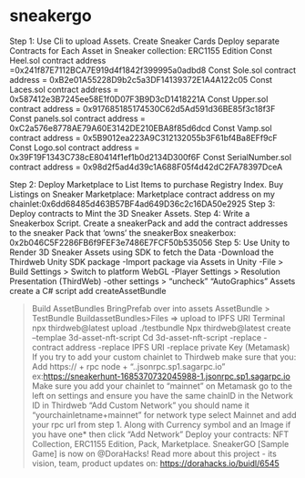 # sneakergo
Step 1: Use Cli to upload Assets. Create Sneaker Cards
Deploy separate Contracts for Each Asset in Sneaker collection: ERC1155 Edition
Const Heel.sol contract address =0x241f87E7112BCA7E919d4f1842f399995a0adbd8
Const Sole.sol contract address = 0xB2e01A55228D9b2c5a3DF14139372E1A4A122c05
Const Laces.sol contract address = 0x587412e3B7245ee58E1f0D07F3B9D3cD1418221A
Const Upper.sol contract address = 0x917685185174530C62d5Ad591d36BE85f3c18f3F
Const panels.sol contract address = 0xC2a576e8778AE79A60E3142DE210EBA8f85d6dcd
Const Vamp.sol contract address = 0x5B9012ea223A9C312132055b3F61bf4Ba8EFf9cF
Const Logo.sol contract address = 0x39F19F1343C738cE80414f1ef1b0d2134D300f6F
Const SerialNumber.sol contract address = 0x98d2f5ad4d39c1A688F05f4d42dC2FA78397DceA


Step 2: Deploy Marketplace to List Items to purchase Registry Index. Buy Listings on Sneaker Marketplace: Marketplace contract address on my chainlet:0x6dd68485d463B57BF4ad649D36c2c16DA50e2925
Step 3: Deploy contracts to Mint the 3D Sneaker Assets. 
Step 4: Write a Sneakerbox Script. Create a sneakerPack and add the contract addresses to the sneaker Pack that ‘owns’ the sneakerBox sneakerbox: 0x2b046C5F2286FB6f9FEF3e7486E7FCF50b535056
Step 5: Use Unity to Render 3D Sneaker Assets using SDK to fetch the Data
-Download the Thirdweb Unity SDK package 
-Import package via Assets in Unity 
-File > Build Settings > Switch to platform WebGL
-Player Settings > Resolution Presentation (ThirdWeb)
-other settings > “uncheck” “AutoGraphics”
Assets create a C# script add createAssetBundle
>Build AssetBundles
>BringPrefab over into assets
>AssetBundle > TestBundle
>BuildassetBundles>Files => upload to IPFS URI
>Terminal npx thirdweb@latest upload ./testbundle
Npx thirdweb@latest create –templae 3d-asset-nft-script
	Cd 3d-asset-nft-script
-replace -contract address 
-replace IPFS URI
-replace private Key (Metamask)
If you try to add your custom chainlet to Thirdweb make sure that you:
Add https:// + rpc node + “..jsonrpc.sp1.sagarpc.io”
ex:https://sneakerhunt-1685370732045988-1.jsonrpc.sp1.sagarpc.io
Make sure you add your chainlet to “mainnet” on Metamask go to the left on settings and ensure you have the same chainID in the Network ID in Thirdweb “Add Custom Network” you should name it “yourchainletname+mainnet” for network type select Mainnet and add your rpc url from step 1. Along with Currency symbol and an Image if you have one* then click “Add Network”
Deploy your contracts: NFT Collection, ERC1155 Edition, Pack, Marketplace.
SneakerGO [Sample Game] is now on @DoraHacks! Read more about this project - its vision, team, product updates on: https://dorahacks.io/buidl/6545
